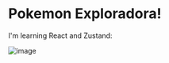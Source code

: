 # Pokemon Exploradora!

I'm learning React and Zustand:

![image](https://user-images.githubusercontent.com/857356/114980446-528d8000-9e41-11eb-8124-c4cb995f0cbf.png)
